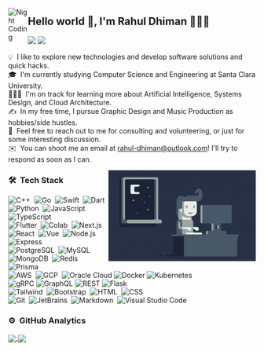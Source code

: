 <img alt="Night Coding" src="./assets/Hand%20Wave.gif" width='40' align="left"/><h2>Hello world 👋, I'm Rahul Dhiman 👨🏻‍💻</h2>

<p align="left">
<a href="https://rahuldhiman93.github.io/Portfolio/"><img src="https://img.shields.io/badge/-Portfolio-3423A6?style=flat&logo=Google-Chrome&logoColor=white"/></a>
<a href="https://www.linkedin.com/in/rahuldhiman93/"><img src="https://img.shields.io/badge/-Rahul%20Dhiman-0077B5?style=flat&logo=Linkedin&logoColor=white"/></a>
</p>


💡 &nbsp;I like to explore new technologies and develop software solutions and quick hacks.\
🎓 &nbsp;I'm currently studying Computer Science and Engineering at Santa Clara University.\
👨🏻‍💻 &nbsp;I'm on track for learning more about Artificial Intelligence, Systems Design, and Cloud Architecture.\
✍️ &nbsp;In my free time, I pursue Graphic Design and Music Production as hobbies/side hustles.\
💬 &nbsp;Feel free to reach out to me for consulting and volunteering, or just for some interesting discussion.\
✉️ &nbsp;You can shoot me an email at rahul-dhiman@outlook.com! I'll try to respond as soon as I can.

<img alt="Night Coding" src="https://raw.githubusercontent.com/AVS1508/AVS1508/master/assets/Night-Coding.gif" align="right"/>

### 🛠 &nbsp;Tech Stack

![C++](https://img.shields.io/badge/-C++-05122A?style=flat&logo=C%2B%2B&logoColor=00599C)&nbsp;
![Go](https://img.shields.io/badge/-Go-05122A?style=flat&logo=go)&nbsp;
![Swift](https://img.shields.io/badge/-Swift-05122A?style=flat&logo=swift)&nbsp;
![Dart](https://img.shields.io/badge/-Dart-05122A?style=flat&logo=dart)&nbsp;
![Python](https://img.shields.io/badge/-Python-05122A?style=flat&logo=python)&nbsp;
![JavaScript](https://img.shields.io/badge/-JavaScript-05122A?style=flat&logo=javascript)&nbsp;
![TypeScript](https://img.shields.io/badge/-TypeScript-05122A?style=flat&logo=typescript)&nbsp;\
![Flutter](https://img.shields.io/badge/-Flutter-05122A?style=flat&logo=flutter)&nbsp;
![Colab](https://img.shields.io/badge/-Colab-05122A?style=flat&logo=googlecolab)&nbsp;
![Next.js](https://img.shields.io/badge/-Next.js-05122A?style=flat&logo=next.js)&nbsp;
![React](https://img.shields.io/badge/-React-05122A?style=flat&logo=react)&nbsp;
![Vue](https://img.shields.io/badge/-Vue-05122A?style=flat&logo=vuedotjs)&nbsp;
![Node.js](https://img.shields.io/badge/-Node.js-05122A?style=flat&logo=node.js)
![Express](https://img.shields.io/badge/-Express-05122A?style=flat&logo=express)\
![PostgreSQL](https://img.shields.io/badge/-PostgreSQL-05122A?style=flat&logo=postgresql)&nbsp;
![MySQL](https://img.shields.io/badge/-MySQL-05122A?style=flat&logo=mysql)&nbsp;
![MongoDB](https://img.shields.io/badge/-MongoDB-05122A?style=flat&logo=mongodb)&nbsp;
![Redis](https://img.shields.io/badge/-Redis-05122A?style=flat&logo=redis)&nbsp;
![Prisma](https://img.shields.io/badge/-Prisma-05122A?style=flat&logo=prisma)&nbsp;\
![AWS](https://img.shields.io/badge/-AWS-05122A?style=flat&logo=amazon)&nbsp;
![GCP](https://img.shields.io/badge/-GCP-05122A?style=flat&logo=googlecloud)&nbsp;
![Oracle Cloud](https://img.shields.io/badge/-OracleCloud-05122A?style=flat&logo=oracle)
![Docker](https://img.shields.io/badge/-Docker-05122A?style=flat&logo=docker)
![Kubernetes](https://img.shields.io/badge/-Kubernetes-05122A?style=flat&logo=kubernetes)\
![gRPC](https://img.shields.io/badge/-gRPC-05122A?style=flat&logo=trpc)
![GraphQL](https://img.shields.io/badge/-GraphQL-05122A?style=flat&logo=graphql)
![REST](https://img.shields.io/badge/-REST-05122A?style=flat&logo=linkerd)
![Flask](https://img.shields.io/badge/-Flask-05122A?style=flat&logo=flask)\
![Tailwind](https://img.shields.io/badge/-Tailwind-05122A?style=flat&logo=tailwindcss)&nbsp;
![Bootstrap](https://img.shields.io/badge/-Bootstrap-05122A?style=flat&logo=bootstrap&logoColor=563D7C)&nbsp;
![HTML](https://img.shields.io/badge/-HTML-05122A?style=flat&logo=HTML5)&nbsp;
![CSS](https://img.shields.io/badge/-CSS-05122A?style=flat&logo=CSS3&logoColor=1572B6)&nbsp;\
![Git](https://img.shields.io/badge/-Git-05122A?style=flat&logo=git)&nbsp;
![JetBrains](https://img.shields.io/badge/-JetBrains-05122A?style=flat&logo=jetbrains)&nbsp;
![Markdown](https://img.shields.io/badge/-Markdown-05122A?style=flat&logo=markdown)&nbsp;
![Visual Studio Code](https://img.shields.io/badge/-Visual%20Studio%20Code-05122A?style=flat&logo=visual-studio-code&logoColor=007ACC)&nbsp;

### ⚙️ &nbsp;GitHub Analytics

<a href="https://github.com/RahulDhiman93">
  <img height=200 align="center" src="https://github-readme-rd-ltzi.vercel.app/api?username=RahulDhiman93&show_icons=true&theme=algolia&count_private=true&hide_rank=true&show=prs_merged,prs_merged_percentage&&hide=contribs,stars&card_width=380" />
</a>
<a href="https://github.com/RahulDhiman93" >
  <img height=200 align="center" src="https://github-readme-rd-ltzi.vercel.app/api/top-langs?username=RahulDhiman93&hide_progress=true&hide=html,css&layout=compact&langs_count=10&theme=algolia&card_width=320&size_weight=0.85&count_weight=0.15"/>
</a>
